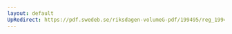 ```yaml
---
layout: default
UpRedirect: https://pdf.swedeb.se/riksdagen-volumeG-pdf/199495/reg_199495/reg_199495_0101.pdf
---
```

